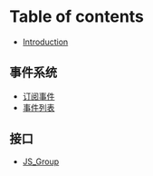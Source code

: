 # Table of contents

* [Introduction](README.md)

## 事件系统 <a id="event-system"></a>

* [订阅事件](event-system/subscribe.md)
* [事件列表](event-system/event-list.md)

## 接口 <a id="interface"></a>

* [JS\_Group](interface/js_group.md)

